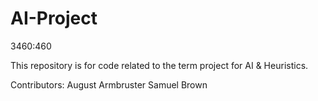 AI-Project
==========

3460:460

This repository is for code related to the term project for AI & Heuristics.

Contributors:
August Armbruster
Samuel Brown
